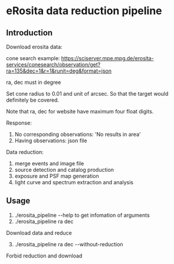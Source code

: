 # eRosita data reduction pipeline
## Introduction
Download erosita data:

cone search example: https://sciserver.mpe.mpg.de/erosita-services/conesearch/observation/get?ra=135&dec=1&r=1&runit=deg&format=json

ra, dec must in degree

Set cone radius to 0.01 and unit of arcsec. So that the target would definitely be covered.

Note that ra, dec for website have maximum four float digits.

Response:

1. No corresponding observations: 'No results in area'
2. Having observations: json file

Data reduction:
1. merge events and image file
2. source detection and catalog production
3. exposure and PSF map generation
4. light curve and spectrum extraction and analysis
## Usage
1. ./erosita_pipeline --help to get infomation of arguments
2. ./erosita_pipeline ra dec

Download data and reduce

3. ./erosita_pipeline ra dec --without-reduction

Forbid reduction and download 

